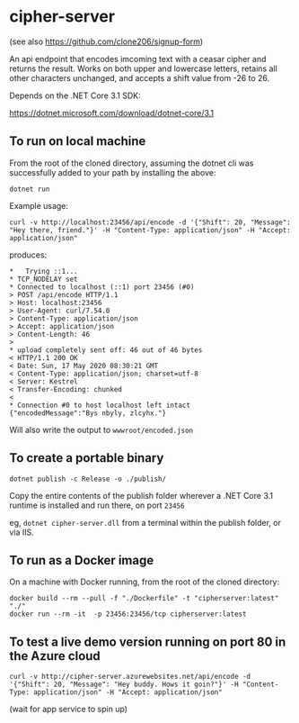 # cipher-server

(see also https://github.com/clone206/signup-form)

An api endpoint that encodes imcoming text with a ceasar cipher and returns the result. Works on both upper and lowercase letters, retains all other characters unchanged, and accepts a shift value from -26 to 26.

Depends on the .NET Core 3.1 SDK:

https://dotnet.microsoft.com/download/dotnet-core/3.1

## To run on local machine
From the root of the cloned directory, assuming the dotnet cli was successfully added to your path by installing the above:

`dotnet run`

Example usage:

`curl -v http://localhost:23456/api/encode -d '{"Shift": 20, "Message": "Hey there, friend."}' -H "Content-Type: application/json" -H "Accept: application/json"`

produces:

```
*   Trying ::1...
* TCP_NODELAY set
* Connected to localhost (::1) port 23456 (#0)
> POST /api/encode HTTP/1.1
> Host: localhost:23456
> User-Agent: curl/7.54.0
> Content-Type: application/json
> Accept: application/json
> Content-Length: 46
>
* upload completely sent off: 46 out of 46 bytes
< HTTP/1.1 200 OK
< Date: Sun, 17 May 2020 08:30:21 GMT
< Content-Type: application/json; charset=utf-8
< Server: Kestrel
< Transfer-Encoding: chunked
<
* Connection #0 to host localhost left intact
{"encodedMessage":"Bys nbyly, zlcyhx."}
```

Will also write the output to `wwwroot/encoded.json`

## To create a portable binary
`dotnet publish -c Release -o ./publish/`

Copy the entire contents of the publish folder wherever a .NET Core 3.1 runtime is installed and run there, on port `23456`

eg, `dotnet cipher-server.dll` from a terminal within the publish folder, or via IIS.

## To run as a Docker image
On a machine with Docker running, from the root of the cloned directory:

```
docker build --rm --pull -f "./Dockerfile" -t "cipherserver:latest" "./"
docker run --rm -it  -p 23456:23456/tcp cipherserver:latest
```

## To test a live demo version running on port 80 in the Azure cloud
`curl -v http://cipher-server.azurewebsites.net/api/encode -d '{"Shift": 20, "Message": "Hey buddy. Hows it goin?"}' -H "Content-Type: application/json" -H "Accept: application/json"`

(wait for app service to spin up)

